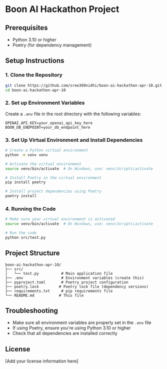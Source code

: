 # Boon AI Hackathon Project

## Prerequisites
- Python 3.10 or higher
- Poetry (for dependency management)

## Setup Instructions

### 1. Clone the Repository
```bash
git clone https://github.com/sree369nidhi/boon-ai-hackathon-apr-10.git
cd boon-ai-hackathon-apr-10
```

### 2. Set up Environment Variables
Create a `.env` file in the root directory with the following variables:
```env
OPENAI_API_KEY=your_openai_api_key_here
BOON_DB_ENDPOINT=your_db_endpoint_here
```

### 3. Set Up Virtual Environment and Install Dependencies

```bash
# Create a Python virtual environment
python -m venv venv

# Activate the virtual environment
source venv/bin/activate  # On Windows, use: venv\Scripts\activate

# Install Poetry in the virtual environment
pip install poetry

# Install project dependencies using Poetry
poetry install
```

### 4. Running the Code

```bash
# Make sure your virtual environment is activated
source venv/bin/activate  # On Windows, use: venv\Scripts\activate

# Run the code
python src/test.py
```

## Project Structure
```
boon-ai-hackathon-apr-10/
├── src/
│   └── test.py          # Main application file
├── .env                 # Environment variables (create this)
├── pyproject.toml       # Poetry project configuration
├── poetry.lock         # Poetry lock file (dependency versions)
├── requirements.txt     # pip requirements file
└── README.md           # This file
```

## Troubleshooting
- Make sure all environment variables are properly set in the `.env` file
- If using Poetry, ensure you're using Python 3.10 or higher
- Check that all dependencies are installed correctly

## License
[Add your license information here]